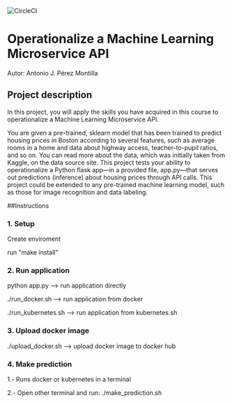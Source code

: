 ![CircleCI](https://circleci.com/gh/ajperez/project-ml-microservice-kubernetes.svg?style=svg&circle-token=9a695e5591600792671f4c0eb186031b7d40da8b)
# Operationalize a Machine Learning Microservice API
Autor: Antonio J. Pérez Montilla
## Project description
In this project, you will apply the skills you have acquired in this course to operationalize a Machine Learning Microservice API.

You are given a pre-trained, sklearn model that has been trained to predict housing prices in Boston according to several features, such as average rooms in a home and data about highway access, teacher-to-pupil ratios, and so on. You can read more about the data, which was initially taken from Kaggle, on the data source site. This project tests your ability to operationalize a Python flask app—in a provided file, app.py—that serves out predictions (inference) about housing prices through API calls. This project could be extended to any pre-trained machine learning model, such as those for image recognition and data labeling.

##Instructions

### 1. Setup
Create enviroment

run "make install"

### 2. Run application

python app.py --> run application directly  

./run_docker.sh --> run application from docker

./run_kubernetes.sh --> run application from kubernetes.sh

### 3. Upload docker image

./upload_docker.sh --> upload docker image to docker hub 

### 4. Make prediction

1.- Runs docker or kubernetes in a terminal

2.- Open other terminal and run: ./make_prediction.sh

